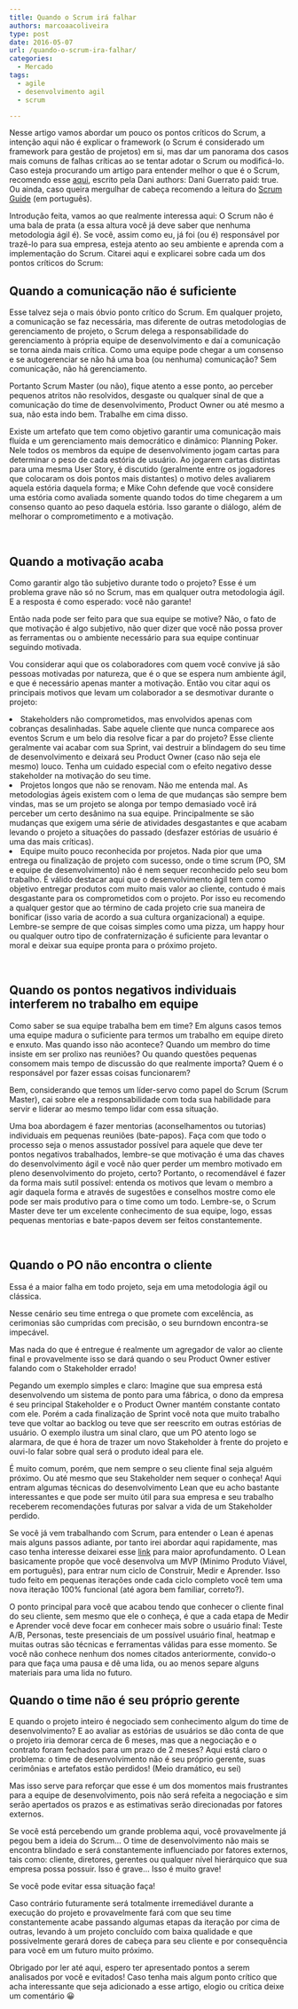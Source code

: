 ```yaml
---
title: Quando o Scrum irá falhar
authors: marcoaacoliveira
type: post
date: 2016-05-07
url: /quando-o-scrum-ira-falhar/
categories:
  - Mercado
tags:
  - agile
  - desenvolvimento agil
  - scrum

---
```

Nesse artigo vamos abordar um pouco os pontos críticos do Scrum, a intenção aqui não é explicar o framework (o Scrum é considerado um framework para gestão de projetos) em si, mas dar um panorama dos casos mais comuns de falhas críticas ao se tentar adotar o Scrum ou modificá-lo. Caso esteja procurando um artigo para entender melhor o que é o Scrum, recomendo esse [aqui][1], escrito pela Dani authors: Dani Guerrato
paid: true. Ou ainda, caso queira mergulhar de cabeça recomendo a leitura do [Scrum Guide][2] (em português).

Introdução feita, vamos ao que realmente interessa aqui: O Scrum não é uma bala de prata (a essa altura você já deve saber que nenhuma metodologia ágil é). Se você, assim como eu, já foi (ou é) responsável por trazê-lo para sua empresa, esteja atento ao seu ambiente e aprenda com a implementação do Scrum. Citarei aqui e explicarei sobre cada um dos pontos críticos do Scrum:

## Quando a comunicação não é suficiente

Esse talvez seja o mais óbvio ponto crítico do Scrum. Em qualquer projeto, a comunicação se faz necessária, mas diferente de outras metodologias de gerenciamento de projeto, o Scrum delega a responsabilidade do gerenciamento à própria equipe de desenvolvimento e daí a comunicação se torna ainda mais crítica. Como uma equipe pode chegar a um consenso e se autogerenciar se não há uma boa (ou nenhuma) comunicação? Sem comunicação, não há gerenciamento.

Portanto Scrum Master (ou não), fique atento a esse ponto, ao perceber pequenos atritos não resolvidos, desgaste ou qualquer sinal de que a comunicação do time de desenvolvimento, Product Owner ou até mesmo a sua, não esta indo bem. Trabalhe em cima disso.

Existe um artefato que tem como objetivo garantir uma comunicação mais fluída e um gerenciamento mais democrático e dinâmico: Planning Poker. Nele todos os membros da equipe de desenvolvimento jogam cartas para determinar o peso de cada estória de usuário. Ao jogarem cartas distintas para uma mesma User Story, é discutido (geralmente entre os jogadores que colocaram os dois pontos mais distantes) o motivo deles avaliarem aquela estória daquela forma; e Mike Cohn defende que você considere uma estória como avaliada somente quando todos do time chegarem a um consenso quanto ao peso daquela estória. Isso garante o diálogo, além de melhorar o comprometimento e a motivação.

&nbsp;

## Quando a motivação acaba

Como garantir algo tão subjetivo durante todo o projeto? Esse é um problema grave não só no Scrum, mas em qualquer outra metodologia ágil. E a resposta é como esperado: você não garante!

Então nada pode ser feito para que sua equipe se motive? Não, o fato de que motivação é algo subjetivo, não quer dizer que você não possa prover as ferramentas ou o ambiente necessário para sua equipe continuar seguindo motivada.

Vou considerar aqui que os colaboradores com quem você convive já são pessoas motivadas por natureza, que é o que se espera num ambiente ágil, e que é necessário apenas manter a motivação. Então vou citar aqui os principais motivos que levam um colaborador a se desmotivar durante o projeto:

<li style="font-weight: 400">
  Stakeholders não comprometidos, mas envolvidos apenas com cobranças desalinhadas. Sabe aquele cliente que nunca comparece aos eventos Scrum e um belo dia resolve ficar a par do projeto? Esse cliente geralmente vai acabar com sua Sprint, vai destruir a blindagem do seu time de desenvolvimento e deixará seu Product Owner (caso não seja ele mesmo) louco. Tenha um cuidado especial com o efeito negativo desse stakeholder na motivação do seu time.
</li>
<li style="font-weight: 400">
  Projetos longos que não se renovam. Não me entenda mal. As metodologias ágeis existem com o lema de que mudanças são sempre bem vindas, mas se um projeto se alonga por tempo demasiado você irá perceber um certo desânimo na sua equipe. Principalmente se são mudanças que exigem uma série de atividades desgastantes e que acabam levando o projeto a situações do passado (desfazer estórias de usuário é uma das mais críticas).
</li>
<li style="font-weight: 400">
  Equipe muito pouco reconhecida por projetos. Nada pior que uma entrega ou finalização de projeto com sucesso, onde o time scrum (PO, SM e equipe de desenvolvimento) não é nem sequer reconhecido pelo seu bom trabalho. É válido destacar aqui que o desenvolvimento ágil tem como objetivo entregar produtos com muito mais valor ao cliente, contudo é mais desgastante para os comprometidos com o projeto. Por isso eu recomendo a qualquer gestor que ao término de cada projeto crie sua maneira de bonificar (isso varia de acordo a sua cultura organizacional) a equipe. Lembre-se sempre de que coisas simples como uma pizza, um happy hour ou qualquer outro tipo de confraternização é suficiente para levantar o moral e deixar sua equipe pronta para o próximo projeto.
</li>

&nbsp;

## Quando os pontos negativos individuais interferem no trabalho em equipe

Como saber se sua equipe trabalha bem em time? Em alguns casos temos uma equipe madura o suficiente para termos um trabalho em equipe direto e enxuto. Mas quando isso não acontece? Quando um membro do time insiste em ser prolixo nas reuniões? Ou quando questões pequenas consomem mais tempo de discussão do que realmente importa? Quem é o responsável por fazer essas coisas funcionarem?

Bem, considerando que temos um líder-servo como papel do Scrum (Scrum Master), cai sobre ele a responsabilidade com toda sua habilidade para servir e liderar ao mesmo tempo lidar com essa situação.

Uma boa abordagem é fazer mentorias (aconselhamentos ou tutorias) individuais em pequenas reuniões (bate-papos). Faça com que todo o processo seja o menos assustador possível para aquele que deve ter pontos negativos trabalhados, lembre-se que motivação é uma das chaves do desenvolvimento ágil e você não quer perder um membro motivado em pleno desenvolvimento do projeto, certo? Portanto, o recomendável é fazer da forma mais sutil possível: entenda os motivos que levam o membro a agir daquela forma e através de sugestões e conselhos mostre como ele pode ser mais produtivo para o time como um todo. Lembre-se, o Scrum Master deve ter um excelente conhecimento de sua equipe, logo, essas pequenas mentorias e bate-papos devem ser feitos constantemente.

&nbsp;

## Quando o PO não encontra o cliente

Essa é a maior falha em todo projeto, seja em uma metodologia ágil ou clássica.

Nesse cenário seu time entrega o que promete com excelência, as cerimonias são cumpridas com precisão, o seu burndown encontra-se impecável.

Mas nada do que é entregue é realmente um agregador de valor ao cliente final e provavelmente isso se dará quando o seu Product Owner estiver falando com o Stakeholder errado!

Pegando um exemplo simples e claro: Imagine que sua empresa está desenvolvendo um sistema de ponto para uma fábrica, o dono da empresa é seu principal Stakeholder e o Product Owner mantém constante contato com ele. Porém a cada finalização de Sprint você nota que muito trabalho teve que voltar ao backlog ou teve que ser reescrito em outras estórias de usuário. O exemplo ilustra um sinal claro, que um PO atento logo se alarmara, de que é hora de trazer um novo Stakeholder à frente do projeto e ouvi-lo falar sobre qual será o produto ideal para ele.

É muito comum, porém, que nem sempre o seu cliente final seja alguém próximo. Ou até mesmo que seu Stakeholder nem sequer o conheça! Aqui entram algumas técnicas do desenvolvimento Lean que eu acho bastante interessantes e que pode ser muito útil para sua empresa e seu trabalho receberem recomendações futuras por salvar a vida de um Stakeholder perdido.

Se você já vem trabalhando com Scrum, para entender o Lean é apenas mais alguns passos adiante, por tanto irei abordar aqui rapidamente, mas caso tenha interesse deixarei esse [link][3] para maior aprofundamento. O Lean basicamente propõe que você desenvolva um MVP (Minimo Produto Viável, em português), para entrar num ciclo de Construir, Medir e Aprender. Isso tudo feito em pequenas iterações onde cada ciclo completo você tem uma nova iteração 100% funcional (até agora bem familiar, correto?).

O ponto principal para você que acabou tendo que conhecer o cliente final do seu cliente, sem mesmo que ele o conheça, é que a cada etapa de Medir e Aprender você deve focar em conhecer mais sobre o usuário final: Teste A/B, Personas, teste presenciais de um possível usuário final, heatmap e muitas outras são técnicas e ferramentas válidas para esse momento. Se você não conhece nenhum dos nomes citados anteriormente, convido-o para que faça uma pausa e dê uma lida, ou ao menos separe alguns materiais para uma lida no futuro.

## Quando o time não é seu próprio gerente

E quando o projeto inteiro é negociado sem conhecimento algum do time de desenvolvimento? E ao avaliar as estórias de usuários se dão conta de que o projeto iria demorar cerca de 6 meses, mas que a negociação e o contrato foram fechados para um prazo de 2 meses? Aqui está claro o problema: o time de desenvolvimento não é seu próprio gerente, suas cerimônias e artefatos estão perdidos! (Meio dramático, eu sei)

Mas isso serve para reforçar que esse é um dos momentos mais frustrantes para a equipe de desenvolvimento, pois não será refeita a negociação e sim serão apertados os prazos e as estimativas serão direcionadas por fatores externos.

Se você está percebendo um grande problema aqui, você provavelmente já pegou bem a ideia do Scrum… O time de desenvolvimento não mais se encontra blindado e será constantemente influenciado por fatores externos, tais como: cliente, diretores, gerentes ou qualquer nível hierárquico que sua empresa possa possuir. Isso é grave… Isso é muito grave!

Se você pode evitar essa situação faça!

Caso contrário futuramente será totalmente irremediável durante a execução do projeto e provavelmente fará com que seu time constantemente acabe passando algumas etapas da iteração por cima de outras, levando à um projeto concluído com baixa qualidade e que possivelmente gerará dores de cabeça para seu cliente e por consequência para você em um futuro muito próximo.

Obrigado por ler até aqui, espero ter apresentado pontos a serem analisados por você e evitados! Caso tenha mais algum ponto crítico que acha interessante que seja adicionado a esse artigo, elogio ou crítica deixe um comentário 😀

 [1]: https://tableless.com.br/desenvolvimento-agil-utilizando-scrum/
 [2]: https://www.scrumguides.org/docs/scrumguide/v1/Scrum-Guide-Portuguese-BR.pdf
 [3]: https://theleanstartup.com/